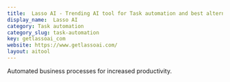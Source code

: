 ```yaml
---
title:  Lasso AI - Trending AI tool for Task automation and best alternatives
display_name:  Lasso AI
category: Task automation
category_slug: task-automation
key: getlassoai_com
website: https://www.getlassoai.com/
layout: aitool
---
```


Automated business processes for increased productivity.
